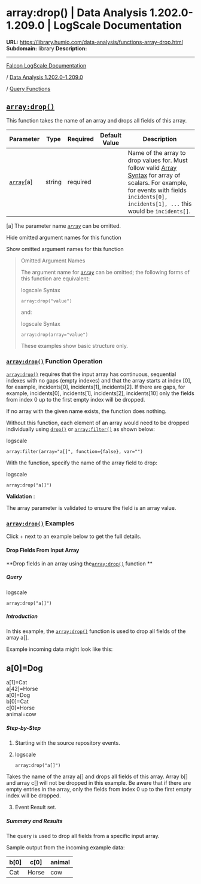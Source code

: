 # array:drop() | Data Analysis 1.202.0-1.209.0 | LogScale Documentation

**URL:** https://library.humio.com/data-analysis/functions-array-drop.html
**Subdomain:** library
**Description:** 

---

[Falcon LogScale Documentation](https://library.humio.com)

/ [Data Analysis 1.202.0-1.209.0](data-analysis-docs.html)

/ [Query Functions](functions.html)

## [`array:drop()`](functions-array-drop.html "array:drop\(\)")

This function takes the name of an array and drops all fields of this array. 

Parameter| Type| Required| Default Value| Description  
---|---|---|---|---  
[ _`array`_](functions-array-drop.html#query-functions-array-drop-array)[a]| string| required |  |  Name of the array to drop values for. Must follow valid [Array Syntax](syntax-array.html "Array Syntax") for array of scalars. For example, for events with fields `incidents[0], incidents[1], ...` this would be `incidents[]`.   
[a] The parameter name [_`array`_](functions-array-drop.html#query-functions-array-drop-array) can be omitted.  
  
Hide omitted argument names for this function

Show omitted argument names for this function

> Omitted Argument Names
> 
> The argument name for [_`array`_](functions-array-drop.html#query-functions-array-drop-array) can be omitted; the following forms of this function are equivalent:
> 
> logscale Syntax
>     
>     
>     array:drop("value")
> 
> and:
> 
> logscale Syntax
>     
>     
>     array:drop(array="value")
> 
> These examples show basic structure only.

### [`array:drop()`](functions-array-drop.html "array:drop\(\)") Function Operation

[`array:drop()`](functions-array-drop.html "array:drop\(\)") requires that the input array has continuous, sequential indexes with no gaps (empty indexes) and that the array starts at index [0], for example, incidents[0], incidents[1], incidents[2]. If there are gaps, for example, incidents[0], incidents[1], incidents[2], incidents[10] only the fields from index 0 up to the first empty index will be dropped. 

If no array with the given name exists, the function does nothing. 

Without this function, each element of an array would need to be dropped individually using [`drop()`](functions-drop.html "drop\(\)") or [`array:filter()`](functions-array-filter.html "array:filter\(\)") as shown below: 

logscale
    
    
    array:filter(array="a[]", function={false}, var="")

With the function, specify the name of the array field to drop: 

logscale
    
    
    array:drop("a[]")

**Validation** : 

The array parameter is validated to ensure the field is an array value. 

### [`array:drop()`](functions-array-drop.html "array:drop\(\)") Examples

Click + next to an example below to get the full details.

#### Drop Fields From Input Array

**Drop fields in an array using the[`array:drop()`](functions-array-drop.html "array:drop\(\)") function **

##### Query

logscale
    
    
    array:drop("a[]")

##### Introduction

In this example, the [`array:drop()`](functions-array-drop.html "array:drop\(\)") function is used to drop all fields of the array a[]. 

Example incoming data might look like this: 

a[0]=Dog  
---  
a[1]=Cat  
a[42]=Horse  
a[0]=Dog  
b[0]=Cat  
c[0]=Horse  
animal=cow  
  
##### Step-by-Step

  1. Starting with the source repository events.

  2. logscale
         
         array:drop("a[]")

Takes the name of the array a[] and drops all fields of this array. Array b[] and array c[] will not be dropped in this example. Be aware that if there are empty entries in the array, only the fields from index 0 up to the first empty index will be dropped. 

  3. Event Result set.




##### Summary and Results

The query is used to drop all fields from a specific input array. 

Sample output from the incoming example data: 

b[0]| c[0]| animal  
---|---|---  
Cat| Horse| cow
